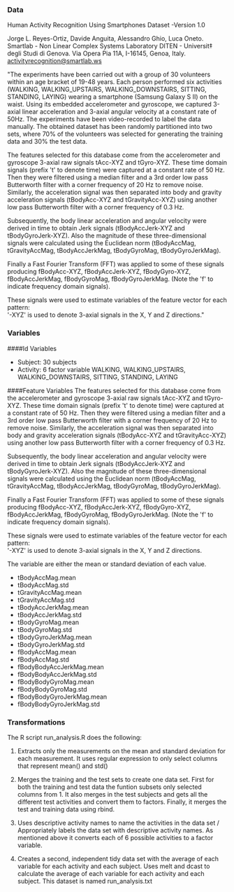 
### Data
Human Activity Recognition Using Smartphones Dataset -Version 1.0

Jorge L. Reyes-Ortiz, Davide Anguita, Alessandro Ghio, Luca Oneto.
Smartlab - Non Linear Complex Systems Laboratory
DITEN - Universit‡ degli Studi di Genova.
Via Opera Pia 11A, I-16145, Genoa, Italy.
activityrecognition@smartlab.ws

"The experiments have been carried out with a group of 30 volunteers within an age bracket of 19-48 years. Each person performed six activities (WALKING, WALKING_UPSTAIRS, WALKING_DOWNSTAIRS, SITTING, STANDING, LAYING) wearing a smartphone (Samsung Galaxy S II) on the waist. Using its embedded accelerometer and gyroscope, we captured 3-axial linear acceleration and 3-axial angular velocity at a constant rate of 50Hz. The experiments have been video-recorded to label the data manually. The obtained dataset has been randomly partitioned into two sets, where 70% of the volunteers was selected for generating the training data and 30% the test data. 

The features selected for this database come from the accelerometer and gyroscope 3-axial raw signals tAcc-XYZ and tGyro-XYZ. These time domain signals (prefix 't' to denote time) were captured at a constant rate of 50 Hz. Then they were filtered using a median filter and a 3rd order low pass Butterworth filter with a corner frequency of 20 Hz to remove noise. Similarly, the acceleration signal was then separated into body and gravity acceleration signals (tBodyAcc-XYZ and tGravityAcc-XYZ) using another low pass Butterworth filter with a corner frequency of 0.3 Hz. 

Subsequently, the body linear acceleration and angular velocity were derived in time to obtain Jerk signals (tBodyAccJerk-XYZ and tBodyGyroJerk-XYZ). Also the magnitude of these three-dimensional signals were calculated using the Euclidean norm (tBodyAccMag, tGravityAccMag, tBodyAccJerkMag, tBodyGyroMag, tBodyGyroJerkMag). 

Finally a Fast Fourier Transform (FFT) was applied to some of these signals producing fBodyAcc-XYZ, fBodyAccJerk-XYZ, fBodyGyro-XYZ, fBodyAccJerkMag, fBodyGyroMag, fBodyGyroJerkMag. (Note the 'f' to indicate frequency domain signals). 

These signals were used to estimate variables of the feature vector for each pattern:  
'-XYZ' is used to denote 3-axial signals in the X, Y and Z directions."

### Variables

####Id Variables
* Subject: 30 subjects
* Activity: 6 factor variable WALKING, WALKING_UPSTAIRS, WALKING_DOWNSTAIRS, SITTING, STANDING, LAYING

####Feature Variables
The features selected for this database come from the accelerometer and gyroscope 3-axial raw signals tAcc-XYZ and tGyro-XYZ. These time domain signals (prefix 't' to denote time) were captured at a constant rate of 50 Hz. Then they were filtered using a median filter and a 3rd order low pass Butterworth filter with a corner frequency of 20 Hz to remove noise. Similarly, the acceleration signal was then separated into body and gravity acceleration signals (tBodyAcc-XYZ and tGravityAcc-XYZ) using another low pass Butterworth filter with a corner frequency of 0.3 Hz. 

Subsequently, the body linear acceleration and angular velocity were derived in time to obtain Jerk signals (tBodyAccJerk-XYZ and tBodyGyroJerk-XYZ). Also the magnitude of these three-dimensional signals were calculated using the Euclidean norm (tBodyAccMag, tGravityAccMag, tBodyAccJerkMag, tBodyGyroMag, tBodyGyroJerkMag). 

Finally a Fast Fourier Transform (FFT) was applied to some of these signals producing fBodyAcc-XYZ, fBodyAccJerk-XYZ, fBodyGyro-XYZ, fBodyAccJerkMag, fBodyGyroMag, fBodyGyroJerkMag. (Note the 'f' to indicate frequency domain signals). 

These signals were used to estimate variables of the feature vector for each pattern:  
'-XYZ' is used to denote 3-axial signals in the X, Y and Z directions.

The variable are either the mean or standard deviation of each value.

* tBodyAccMag.mean    
* tBodyAccMag.std	
* tGravityAccMag.mean	
* tGravityAccMag.std	
* tBodyAccJerkMag.mean	
* tBodyAccJerkMag.std	
* tBodyGyroMag.mean	
* tBodyGyroMag.std	
* tBodyGyroJerkMag.mean	
* tBodyGyroJerkMag.std	
* fBodyAccMag.mean	
* fBodyAccMag.std
* fBodyBodyAccJerkMag.mean	
* fBodyBodyAccJerkMag.std	
* fBodyBodyGyroMag.mean	
* fBodyBodyGyroMag.std	
* fBodyBodyGyroJerkMag.mean	
* fBodyBodyGyroJerkMag.std

### Transformations

The R script run_analysis.R does the following: 

1.  Extracts only the measurements on the mean and standard deviation for each measurement. It uses regular expression to only select columns that represent mean() and std()

2. Merges the training and the test sets to create one data set. First for both the training and test data the funtion subsets only selected columns from 1. It also merges in the test subjects and gets all the different test activities and convert them to factors. Finally, it merges the test and training data using rbind.

3.  Uses descriptive activity names to name the activities in the data set / Appropriately labels the data set with descriptive activity names. As mentioned above it converts each of 6 possible activities to a factor variable.

4.  Creates a second, independent tidy data set with the average of each variable for each activity and each subject. Uses melt and dcast to calculate the average of each variable for each activity and each subject. This dataset is named run_analysis.txt